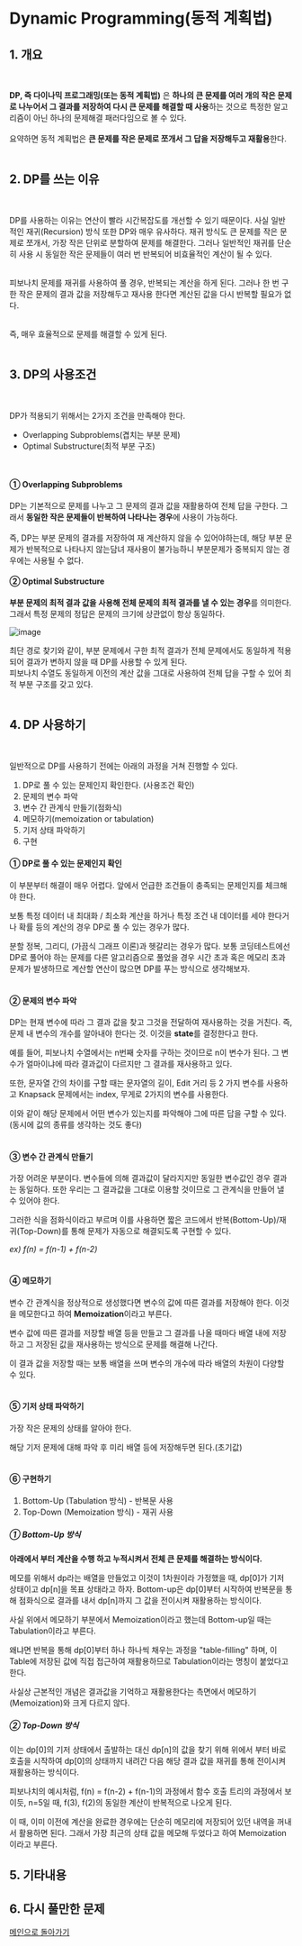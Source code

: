 # Dynamic Programming(동적 계획법)

## 1. 개요

<br/>

**DP, 즉 다이나믹 프로그래밍(또는 동적 계획법)** 은 **하나의 큰 문제를 여러 개의 작은 문제로 나누어서 그 결과를 저장하여 다시 큰 문제를 해결할 때 사용**하는 것으로 
특정한 알고리즘이 아닌 하나의 문제해결 패러다임으로 볼 수 있다. <br/><br/>
요약하면 동적 계획법은 **큰 문제를 작은 문제로 쪼개서 그 답을 저장해두고 재활용**한다. <br/><br/>

## 2. DP를 쓰는 이유

<br/>

DP를 사용하는 이유는 연산이 빨라 시간복잡도를 개선할 수 있기 때문이다. 사실 일반적인 재귀(Recursion) 방식 또한 DP와 매우 유사하다. 재귀 방식도 큰 문제를 작은 문제로 쪼개서, 가장 작은 단위로 분할하여 문제를 해결한다. 그러나 일반적인 재귀를 단순히 사용 시 동일한 작은 문제들이 여러 번 반복되어 비효율적인 계산이 될 수 있다.<br/><br/>

피보나치 문제를 재귀를 사용하여 풀 경우, 반복되는 계산을 하게 된다. 그러나 한 번 구한 작은 문제의 결과 값을 저장해두고 재사용 한다면 계산된 값을 다시 반복할 필요가 없다. <br/><br/>

즉, 매우 효율적으로 문제를 해결할 수 있게 된다. <br/><br/>

## 3. DP의 사용조건

<br/>

DP가 적용되기 위해서는 2가지 조건을 만족해야 한다.
- Overlapping Subproblems(겹치는 부분 문제)
- Optimal Substructure(최적 부분 구조)

<br/>

#### ① Overlapping Subproblems
DP는 기본적으로 문제를 나누고 그 문제의 결과 값을 재활용하여 전체 답을 구한다. 그래서 **동일한 작은 문제들이 반복하여 나타나는 경우**에 사용이 가능하다. <br/><br/>
즉, DP는 부분 문제의 결과를 저장하여 재 계산하지 않을 수 있어야하는데, 해당 부분 문제가 반복적으로 나타나지 않는담녀 재사용이 불가능하니 부분문제가 중복되지 않는 경우에는
사용될 수 없다.

#### ② Optimal Substructure
**부분 문제의 최적 결과 값을 사용해 전체 문제의 최적 결과를 낼 수 있는 경우**를 의미한다. 그래서 특정 문제의 정답은 문제의 크기에 상관없이 항상 동일하다. 

![image](https://github.com/nicehcy2/baekjoon/assets/105339362/5714d137-bbdb-437a-a324-76a0fd9e5621)

최단 경로 찾기와 같이, 부분 문제에서 구한 최적 결과가 전체 문제에서도 동일하게 적용되어 결과가 변하지 않을 때 DP를 사용할 수 있게 된다. <br/>
피보나치 수열도 동일하게 이전의 계산 값을 그대로 사용하여 전체 답을 구할 수 있어 최적 부분 구조를 갖고 있다. <br/><br/>

## 4. DP 사용하기

<br/>

일반적으로 DP를 사용하기 전에는 아래의 과정을 거쳐 진행할 수 있다.
1. DP로 풀 수 있는 문제인지 확인한다. (사용조건 확인)
2. 문제의 변수 파악
3. 변수 간 관계식 만들기(점화식)
4. 메모하기(memoization or tabulation)
5. 기저 상태 파악하기
6. 구현

#### ① DP로 풀 수 있는 문제인지 확인
이 부분부터 해결이 매우 어렵다. 앞에서 언급한 조건들이 충족되는 문제인지를 체크해야 한다. 

보통 특정 데이터 내 최대화 / 최소화 계산을 하거나 특정 조건 내 데이터를 세야 한다거나 확률 등의 계산의 경우 DP로 풀 수 있는 경우가 많다. 

분할 정복, 그리디, (가끔식 그래프 이론)과 헷갈리는 경우가 많다. 보통 코딩테스트에선 DP로 풀어야 하는 문제를 다른 알고리즘으로 풀었을 경우 시간 초과 혹은 메모리 초과 문제가 발생하므로 계산할 연산이 많으면 DP를 푸는 방식으로 생각해보자. <br/><br/>

#### ② 문제의 변수 파악
DP는 현재 변수에 따라 그 결과 값을 찾고 그것을 전달하여 재사용하는 것을 거친다. 즉, 문제 내 변수의 개수를 알아내야 한다는 것. 이것을 **state**를 결정한다고 한다.

예를 들어, 피보나치 수열에서는 n번째 숫자를 구하는 것이므로 n이 변수가 된다. 그 변수가 얼마이냐에 따라 결과값이 다르지만 그 결과를 재사용하고 있다. 

또한, 문자열 간의 차이를 구할 때는 문자열의 길이, Edit 거리 등 2 가지 변수를 사용하고 Knapsack 문제에서는 index, 무게로 2가지의 변수를 사용한다. 

이와 같이 해당 문제에서 어떤 변수가 있는지를 파악해야 그에 따른 답을 구할 수 있다. (동시에 값의 종류를 생각하는 것도 좋다) <br/><br/>

#### ③ 변수 간 관계식 만들기
가장 어려운 부분이다. 변수들에 의해 결과값이 달라지지만 동일한 변수값인 경우 결과는 동일하다. 또한 우리는 그 결과값을 그대로 이용할 것이므로 그 관계식을 만들어 낼 수 있어야 한다.

그러한 식을 점화식이라고 부르며 이를 사용하면 짧은 코드에서 반복(Bottom-Up)/재귀(Top-Down)를 통해 문제가 자동으로 해결되도록 구현할 수 있다.

_ex) f(n) = f(n-1) + f(n-2)_ <br/><br/>

#### ④ 메모하기
변수 간 관계식을 정상적으로 생성했다면 변수의 값에 따른 결과를 저장해야 한다. 이것을 메모한다고 하여 **Memoization**이라고 부른다.

변수 값에 따른 결과를 저장할 배열 등을 만들고 그 결과를 나올 때마다 배열 내에 저장하고 그 저장된 값을 재사용하는 방식으로 문제를 해결해 나간다.

이 결과 값을 저장할 때는 보통 배열을 쓰며 변수의 개수에 따라 배열의 차원이 다양할 수 있다. <br/><br/>

#### ⑤ 기저 상태 파악하기
가장 작은 문제의 상태를 알아야 한다.

해당 기저 문제에 대해 파악 후 미리 배열 등에 저장해두면 된다.(초기값) <br/><br/>

#### ⑥ 구현하기
1. Bottom-Up (Tabulation 방식) - 반복문 사용
2. Top-Down (Memoization 방식) - 재귀 사용

##### ① Bottom-Up 방식
**아래에서 부터 계산을 수행 하고 누적시켜서 전체 큰 문제를 해결하는 방식이다.**

메모를 위해서 dp라는 배열을 만들었고 이것이 1차원이라 가정했을 때, dp[0]가 기저 상태이고 dp[n]을 목표 상태라고 하자. Bottom-up은 dp[0]부터 시작하여 반복문을 통해 점화식으로 결과를 내서 dp[n]까지 그 값을 전이시켜 재활용하는 방식이다.

사실 위에서 메모하기 부분에서 Memoization이라고 했는데 Bottom-up일 때는 Tabulation이라고 부른다.

왜냐면 반복을 통해 dp[0]부터 하나 하나씩 채우는 과정을 "table-filling" 하며, 이 Table에 저장된 값에 직접 접근하여 재활용하므로 Tabulation이라는 명칭이 붙었다고 한다.

사실상 근본적인 개념은 결과값을 기억하고 재활용한다는 측면에서 메모하기(Memoization)와 크게 다르지 않다.

##### ② Top-Down 방식
이는 dp[0]의 기저 상태에서 출발하는 대신 dp[n]의 값을 찾기 위해 위에서 부터 바로 호출을 시작하여 dp[0]의 상태까지 내려간 다음 해당 결과 값을 재귀를 통해 전이시켜 재활용하는 방식이다.

피보나치의 예시처럼, f(n) = f(n-2) + f(n-1)의 과정에서 함수 호출 트리의 과정에서 보이듯, n=5일 때, f(3), f(2)의 동일한 계산이 반복적으로 나오게 된다.

이 때, 이미 이전에 계산을 완료한 경우에는 단순히 메모리에 저장되어 있던 내역을 꺼내서 활용하면 된다. 그래서 가장 최근의 상태 값을 메모해 두었다고 하여 Memoization 이라고 부른다.

## 5. 기타내용

## 6. 다시 풀만한 문제
[메인으로 돌아가기](https://github.com/nicehcy2/baekjoon)
